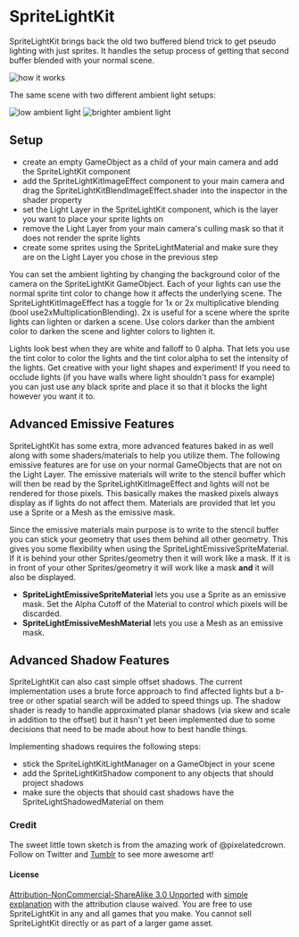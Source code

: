 # SpriteLightKit

SpriteLightKit brings back the old two buffered blend trick to get pseudo lighting with just sprites. It handles the setup process of getting that second buffer blended with your normal scene.


![how it works](http://cl.ly/c7Xq/687474703a2f2f636c2e6c792f6336784c2f7370726974656c696768746b69742e706e67.png)

The same scene with two different ambient light setups:

![low ambient light](http://cl.ly/c7Lf/darker.png)
![brighter ambient light](http://cl.ly/c7DN/lighter.png)



## Setup

- create an empty GameObject as a child of your main camera and add the SpriteLightKit component
- add the SpriteLightKitImageEffect component to your main camera and drag the SpriteLightKitBlendImageEffect.shader into the inspector in the shader property
- set the Light Layer in the SpriteLightKit component, which is the layer you want to place your sprite lights on
- remove the Light Layer from your main camera's culling mask so that it does not render the sprite lights
- create some sprites using the SpriteLightMaterial and make sure they are on the Light Layer you chose in the previous step


You can set the ambient lighting by changing the background color of the camera on the SpriteLightKit GameObject. Each of your lights can use the normal sprite tint color to change how it affects the underlying scene. The SpriteLightKitImageEffect has a toggle for 1x or 2x multiplicative blending (bool use2xMultiplicationBlending). 2x is useful for a scene where the sprite lights can lighten or darken a scene. Use colors darker than the ambient color to darken the scene and lighter colors to lighten it.


Lights look best when they are white and falloff to 0 alpha. That lets you use the tint color to color the lights and the tint color.alpha to set the intensity of the lights. Get creative with your light shapes and experiment! If you need to occlude lights (if you have walls where light shouldn't pass for example) you can just use any black sprite and place it so that it blocks the light however you want it to.



## Advanced Emissive Features

SpriteLightKit has some extra, more advanced features baked in as well along with some shaders/materials to help you utilize them. The following emissive features are for use on your normal GameObjects that are not on the Light Layer. The emissive materials will write to the stencil buffer which will then be read by the SpriteLightKitImageEffect and lights will not be rendered for those pixels. This basically makes the masked pixels always display as if lights do not affect them. Materials are provided that let you use a Sprite or a Mesh as the emissive mask.

Since the emissive materials main purpose is to write to the stencil buffer you can stick your geometry that uses them behind all other geometry. This gives you some flexibility when using the SpriteLightEmissiveSpriteMaterial. If it is behind your other Sprites/geometry then it will work like a mask. If it is in front of your other Sprites/geometry it will work like a mask **and** it will also be displayed.

- **SpriteLightEmissiveSpriteMaterial** lets you use a Sprite as an emissive mask. Set the Alpha Cutoff of the Material to control which pixels will be discarded.
- **SpriteLightEmissiveMeshMaterial** lets you use a Mesh as an emissive mask.



## Advanced Shadow Features

SpriteLightKit can also cast simple offset shadows. The current implementation uses a brute force approach to find affected lights but a b-tree or other spatial search will be added to speed things up. The shadow shader is ready to handle approximated planar shadows (via skew and scale in addition to the offset) but it hasn't yet been implemented due to some decisions that need to be made about how to best handle things.

Implementing shadows requires the following steps:

- stick the SpriteLightKitLightManager on a GameObject in your scene
- add the SpriteLightKitShadow component to any objects that should project shadows
- make sure the objects that should cast shadows have the SpriteLightShadowedMaterial on them


### Credit

The sweet little town sketch is from the amazing work of @pixelatedcrown. Follow on Twitter and [Tumblr](http://pixelatedcrown.tumblr.com/) to see more awesome art!



#### License

[Attribution-NonCommercial-ShareAlike 3.0 Unported](http://creativecommons.org/licenses/by-nc-sa/3.0/legalcode) with [simple explanation](http://creativecommons.org/licenses/by-nc-sa/3.0/deed.en_US) with the attribution clause waived. You are free to use SpriteLightKit in any and all games that you make. You cannot sell SpriteLightKit directly or as part of a larger game asset.
